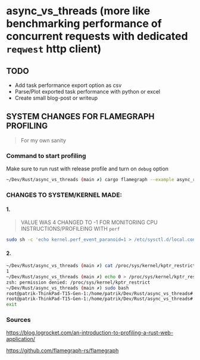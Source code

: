 # async_vs_threads (more like benchmarking performance of concurrent requests with dedicated `reqwest` http client)

## TODO

- Add task performance export option as csv
- Parse/Plot exported task performance with python or excel
- Create small blog-post or writeup


## SYSTEM CHANGES FOR FLAMEGRAPH PROFILING
> For my own sanity

### Command to start profiling
Make sure to run rust with release profile and turn on `debug` option
```sh
~/Dev/Rust/async_vs_threads (main ✗) cargo flamegraph --example async_request_tasks -- 4
```

### CHANGES TO SYSTEM/KERNEL MADE:
#### 1.

> VALUE WAS 4 
> CHANGED TO -1 FOR MONITORING CPU INSTRUCTIONS/PROFILEING WITH `perf`

```sh
sudo sh -c 'echo kernel.perf_event_paranoid=1 > /etc/sysctl.d/local.conf'
```


#### 2.
```sh
~/Dev/Rust/async_vs_threads (main ✗) cat /proc/sys/kernel/kptr_restrict
1
~/Dev/Rust/async_vs_threads (main ✗) echo 0 > /proc/sys/kernel/kptr_restrict
zsh: permission denied: /proc/sys/kernel/kptr_restrict
~/Dev/Rust/async_vs_threads (main ✗) sudo bash
root@patrik-ThinkPad-T15-Gen-1:/home/patrik/Dev/Rust/async_vs_threads# echo 0 > /proc/sys/kernel/kptr_restrict
root@patrik-ThinkPad-T15-Gen-1:/home/patrik/Dev/Rust/async_vs_threads# exit
exit
```


### Sources

https://blog.logrocket.com/an-introduction-to-profiling-a-rust-web-application/

https://github.com/flamegraph-rs/flamegraph
